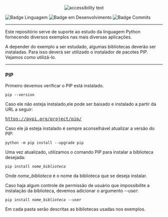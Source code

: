 <p align="center">
  <img src="https://user-images.githubusercontent.com/23036697/179610525-9ee37437-9302-4681-a5e7-7ce84cd6776a.png" alt="accessibility text">
</p>

![Badge Linguagem](http://img.shields.io/static/v1?label=LINGUAGEM&message=PYTHON&color=informational&style=plastic) ![Badge em Desenvolvimento](http://img.shields.io/static/v1?label=STATUS&message=EM%20DESENVOLVIMENTO&color=yellowgreen&style=plastic) ![Badge Commits](https://img.shields.io/github/commit-activity/w/PersonalProjekts/Python-Examples?label=COMMITS&style=plastic)

<hr/>

<p>Este repositório serve de suporte ao estudo da linguagem Python fornecendo diversos exemplos nas mais diversas aplicações.</p>

<p>A depender do exemplo a ser estudado, algumas bibliotecas deverão ser instaladas. Para isso deverá ser utilizado o instalador de pacotes PIP. Vejamos como utilizá-lo.</p>

<hr/>

<h3>PIP</h3>

<p>Primeiro devemos verificar o PIP está instalado.</p>

<pre><code>pip --version</code></pre>

<p>Caso ele não esteja instalado,ele pode ser baixado e instalado a partir da URL a seguir:</p>

<pre><a target="_blank" href="https://pypi.org/project/pip/">https://pypi.org/project/pip/</a></pre>

<p>Caso ele já esteja instalado é sempre aconselhável atualizar a versão do PIP:</p>

<pre><code>python -m pip install --upgrade pip</code></pre>

<p>Uma vez atualizado, utilizamos o comando PIP para instalar a biblioteca desejada:</p>

<pre><code>pip install <i>nome_biblioteca</i></code></pre>

Onde <i>nome_biblioteca</i> é o nome da biblioteca que se deseja instalar.

<p>Caso haja algum controle de permissão de usuário que impossibilite a instalação da biblioteca, devemos adicionar o argumento <i>--user</i>:</p>

<pre><code>pip install <i>nome_biblioteca</i> --user</code></pre>

Em cada pasta serão descritas as bibliotecas usadas nos exemplos.

